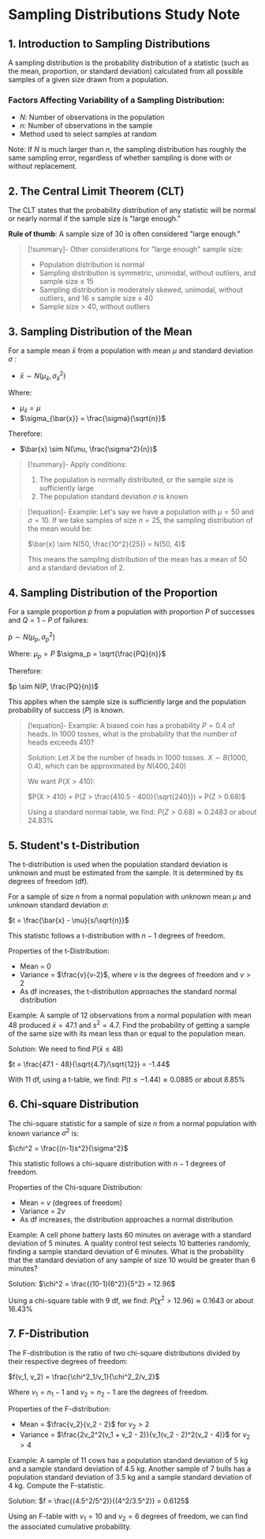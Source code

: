 # Sampling Distributions Study Note

## 1. Introduction to Sampling Distributions

A sampling distribution is the probability distribution of a statistic (such as the mean, proportion, or standard deviation) calculated from all possible samples of a given size drawn from a population.

### Factors Affecting Variability of a Sampling Distribution:
- $N$: Number of observations in the population
- $n$: Number of observations in the sample
- Method used to select samples at random

Note: If $N$ is much larger than $n$, the sampling distribution has roughly the same sampling error, regardless of whether sampling is done with or without replacement.

## 2. The Central Limit Theorem (CLT)

The CLT states that the probability distribution of any statistic will be normal or nearly normal if the sample size is "large enough."

**Rule of thumb**: A sample size of 30 is often considered "large enough."

> [!summary]- Other considerations for "large enough" sample size:
> - Population distribution is normal
> - Sampling distribution is symmetric, unimodal, without outliers, and sample size ≤ 15
> - Sampling distribution is moderately skewed, unimodal, without outliers, and 16 ≤ sample size ≤ 40
> - Sample size > 40, without outliers

## 3. Sampling Distribution of the Mean

For a sample mean $\bar{x}$ from a population with mean $\mu$ and standard deviation $\sigma$ :
- $\bar{x} \sim N(\mu_{\bar{x}}, \sigma^2_{\bar{x}})$

Where:
- $\mu_{\bar{x}} = \mu$
- $\sigma_{\bar{x}} = \frac{\sigma}{\sqrt{n}}$

Therefore:
- $\bar{x} \sim N(\mu, \frac{\sigma^2}{n})$

> [!summary]- Apply conditions:
> 1. The population is normally distributed, or the sample size is sufficiently large
> 2. The population standard deviation $\sigma$ is known

> [!equation]- Example:
> Let's say we have a population with $\mu = 50$ and $\sigma = 10$. If we take samples of size $n = 25$, the sampling distribution of the mean would be:
> 
> $\bar{x} \sim N(50, \frac{10^2}{25}) = N(50, 4)$
> 
> This means the sampling distribution of the mean has a mean of 50 and a standard deviation of 2.

## 4. Sampling Distribution of the Proportion

For a sample proportion $p$ from a population with proportion $P$ of successes and $Q = 1-P$ of failures:

$p \sim N(\mu_p, \sigma^2_p)$

Where:
$\mu_p = P$
$\sigma_p = \sqrt{\frac{PQ}{n}}$

Therefore:

$p \sim N(P, \frac{PQ}{n})$

This applies when the sample size is sufficiently large and the population probability of success $(P)$ is known.

> [!equation]- Example:
> A biased coin has a probability $P = 0.4$ of heads. In 1000 tosses, what is the probability that the number of heads exceeds 410?
> 
> Solution:
> Let $X$ be the number of heads in 1000 tosses.
> $X \sim B(1000, 0.4)$, which can be approximated by $N(400, 240)$
> 
> We want $P(X > 410)$:
> 
> $P(X > 410) = P(Z > \frac{410.5 - 400}{\sqrt{240}}) = P(Z > 0.68)$
> 
> Using a standard normal table, we find:
> $P(Z > 0.68) \approx 0.2483$ or about 24.83%

## 5. Student's t-Distribution

The t-distribution is used when the population standard deviation is unknown and must be estimated from the sample. It is determined by its degrees of freedom (df).

For a sample of size $n$ from a normal population with unknown mean $\mu$ and unknown standard deviation $\sigma$:

$t = \frac{\bar{x} - \mu}{s/\sqrt{n}}$

This statistic follows a t-distribution with $n-1$ degrees of freedom.

Properties of the t-Distribution:
- Mean = 0
- Variance = $\frac{v}{v-2}$, where $v$ is the degrees of freedom and $v > 2$
- As df increases, the t-distribution approaches the standard normal distribution

Example:
A sample of 12 observations from a normal population with mean 48 produced $\bar{x} = 47.1$ and $s^2 = 4.7$. Find the probability of getting a sample of the same size with its mean less than or equal to the population mean.

Solution:
We need to find $P(\bar{x} \leq 48)$

$t = \frac{47.1 - 48}{\sqrt{4.7}/\sqrt{12}} = -1.44$

With 11 df, using a t-table, we find:
$P(t \leq -1.44) \approx 0.0885$ or about 8.85%

## 6. Chi-square Distribution

The chi-square statistic for a sample of size $n$ from a normal population with known variance $\sigma^2$ is:

$\chi^2 = \frac{(n-1)s^2}{\sigma^2}$

This statistic follows a chi-square distribution with $n-1$ degrees of freedom.

Properties of the Chi-square Distribution:
- Mean = $v$ (degrees of freedom)
- Variance = $2v$
- As df increases, the distribution approaches a normal distribution

Example:
A cell phone battery lasts 60 minutes on average with a standard deviation of 5 minutes. A quality control test selects 10 batteries randomly, finding a sample standard deviation of 6 minutes. What is the probability that the standard deviation of any sample of size 10 would be greater than 6 minutes?

Solution:
$\chi^2 = \frac{(10-1)(6^2)}{5^2} = 12.96$

Using a chi-square table with 9 df, we find:
$P(\chi^2 > 12.96) \approx 0.1643$ or about 16.43%

## 7. F-Distribution

The F-distribution is the ratio of two chi-square distributions divided by their respective degrees of freedom:

$f(v_1, v_2) = \frac{\chi^2_1/v_1}{\chi^2_2/v_2}$

Where $v_1 = n_1 - 1$ and $v_2 = n_2 - 1$ are the degrees of freedom.

Properties of the F-distribution:
- Mean = $\frac{v_2}{v_2 - 2}$ for $v_2 > 2$
- Variance = $\frac{2v_2^2(v_1 + v_2 - 2)}{v_1(v_2 - 2)^2(v_2 - 4)}$ for $v_2 > 4$

Example:
A sample of 11 cows has a population standard deviation of 5 kg and a sample standard deviation of 4.5 kg. Another sample of 7 bulls has a population standard deviation of 3.5 kg and a sample standard deviation of 4 kg. Compute the F-statistic.

Solution:
$f = \frac{(4.5^2/5^2)}{(4^2/3.5^2)} = 0.6125$

Using an F-table with $v_1 = 10$ and $v_2 = 6$ degrees of freedom, we can find the associated cumulative probability.

